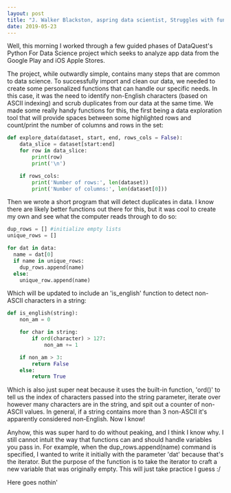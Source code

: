 ```yaml
---
layout: post
title: "J. Walker Blackston, aspring data scientist, Struggles with functions for cleaning data"
date: 2019-05-23
---
```


Well, this morning I worked through a few guided phases of DataQuest's Python For Data Science project which seeks to analyze app data from the Google Play and iOS Apple Stores. 

The project, while outwardly simple, contains many steps that are common to data science. To successfully import and clean our data, we needed to create some personalized functions that can handle our specific needs. In this case, it was the need to identify non-English characters (based on ASCII indexing) and scrub duplicates from our data at the same time. We made some really handy functions for this, the first being a data exploration tool that will provide spaces between some highlighted rows and count/print the number of columns and rows in the set:

```python
def explore_data(dataset, start, end, rows_cols = False):
    data_slice = dataset[start:end]
    for row in data_slice:
        print(row)
        print('\n')

    if rows_cols:
        print('Number of rows:', len(dataset))
        print('Number of columns:', len(dataset[0]))
```

Then we wrote a short program that will detect duplicates in data. I know there are likely better functions out there for this, but it was cool to create my own and see what the computer reads through to do so:

```python
dup_rows = [] #initialize empty lists
unique_rows = []

for dat in data:
  name = dat[0]
  if name in unique_rows:
    dup_rows.append(name)
  else:
    unique_row.append(name)
```
Which will be updated to include an 'is_english' function to detect non-ASCII characters in a string:

```python
def is_english(string):
    non_am = 0

    for char in string:
        if ord(character) > 127:
            non_am += 1

    if non_am > 3:
        return False
    else:
        return True
```
Which is also just super neat because it uses the built-in function, 'ord()' to tell us the index of characters passed into the string parameter, iterate over however many characters are in the string, and spit out a counter of non-ASCII values. In general, if a string contains more than 3 non-ASCII it's apparently considered non-English. Now I know!

Anyhow, this was super hard to do without peaking, and I think I know why. I still cannot intuit the way that functions can and should handle variables you pass in. For example, when the dup_rows.append(name) command is specified, I wanted to write it initially with the parameter 'dat' because that's the iterator. But the purpose of the function is to take the iterator to craft a new variable that was originally empty. This will just take practice I guess :/

Here goes nothin'

